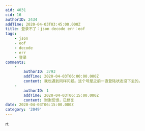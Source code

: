```yaml
---
aid: 4031
cid: 16
authorID: 2434
addTime: 2020-04-03T03:45:00.000Z
title: 登录不了：json decode err：eof
tags:
    - json
    - eof
    - decode
    - err
    - 登录
comments:
    -
        authorID: 3793
        addTime: 2020-04-03T06:00:00.000Z
        content: 我也遇到同样问题。这个号是之前一直登陆状态没下去的。
    -
        authorID: 1
        addTime: 2020-04-03T06:15:00.000Z
        content: 谢谢反馈，已修复
date: 2020-04-03T06:15:00.000Z
category: '2049'
---
```


rt
